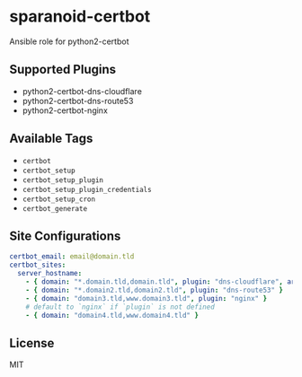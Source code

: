 # sparanoid-certbot

Ansible role for python2-certbot

## Supported Plugins

- python2-certbot-dns-cloudflare
- python2-certbot-dns-route53
- python2-certbot-nginx

## Available Tags

- `certbot`
- `certbot_setup`
- `certbot_setup_plugin`
- `certbot_setup_plugin_credentials`
- `certbot_setup_cron`
- `certbot_generate`

## Site Configurations

```yaml
certbot_email: email@domain.tld
certbot_sites:
  server_hostname:
    - { domain: "*.domain.tld,domain.tld", plugin: "dns-cloudflare", args: "--dns-cloudflare-credentials ~/.secrets/certbot/cloudflare.ini" }
    - { domain: "*.domain2.tld,domain2.tld", plugin: "dns-route53" }
    - { domain: "domain3.tld,www.domain3.tld", plugin: "nginx" }
    # default to `nginx` if `plugin` is not defined
    - { domain: "domain4.tld,www.domain4.tld" }
```

## License

MIT

